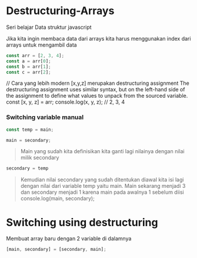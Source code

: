 # Destructuring-Arrays
Seri belajar Data struktur javascript  

Jika kita ingin membaca data dari arrays kita harus menggunakan index dari arrays untuk mengambil data 
```javascript
const arr = [2, 3, 4];
const a = arr[0];
const b = arr[1];
const c = arr[2];
```
// Cara yang lebih modern
[x,y,z] merupakan destructuring assignment The destructuring assignment uses similar syntax, but on the left-hand side of the assignment to define what values to unpack from the sourced variable.
const [x, y, z] = arr; 
console.log(x, y, z); // 2, 3, 4

### Switching variable manual
```javascript
const temp = main;
```
```javascript
main = secondary;
```
> Main yang sudah kita definisikan kita ganti lagi nilainya dengan nilai milik secondary
```javascript
secondary = temp
```
> Kemudian nilai secondary yang sudah ditentukan diawal kita isi lagi dengan nilai dari variable temp yaitu main. Main sekarang menjadi 3 dan secondary menjadi 1 karena main pada awalnya 1 sebelum diisi
console.log(main, secondary);

# Switching using destructuring
Membuat array baru dengan 2 variable di dalamnya
```javascript
[main, secondary] = [secondary, main];
```
